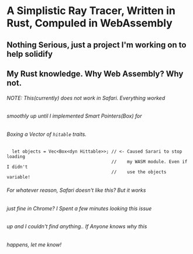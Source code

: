 # A Simplistic Ray Tracer, Written in Rust, Compuled in WebAssembly
## Nothing Serious, just a project I'm working on to help solidify 
## My Rust knowledge. Why Web Assembly? Why not.

###### NOTE: This(currently) does not work in Safari. Everything worked
######       smoothly up until I implemented Smart Pointers(Box<T>) for
######       Boxing a Vector of `hitable` traits. 
``` 
  let objects = Vec<Box<dyn Hittable>>; // <- Caused Sarari to stop loading 
                                        //    my WASM module. Even if I didn't
                                        //    use the objects variable!
```
######       For whatever reason, Safari doesn't like this? But it works
######       just fine in Chrome? I Spent a few minutes looking this issue 
######       up and I couldn't find anything.. If Anyone knows why this 
######       happens, let me know!

